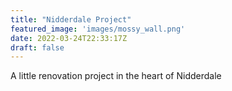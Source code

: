 ```yaml
---
title: "Nidderdale Project"
featured_image: 'images/mossy_wall.png'
date: 2022-03-24T22:33:17Z
draft: false
---
```


A little renovation project in the heart of Nidderdale
